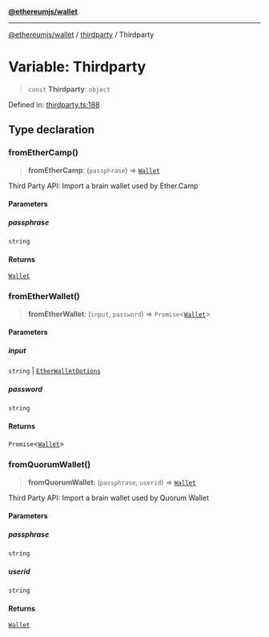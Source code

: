 [**@ethereumjs/wallet**](../../../README.md)

***

[@ethereumjs/wallet](../../../README.md) / [thirdparty](../README.md) / Thirdparty

# Variable: Thirdparty

> `const` **Thirdparty**: `object`

Defined in: [thirdparty.ts:188](https://github.com/Dargon789/ethereumjs-monorepo/blob/master/packages/wallet/src/thirdparty.ts#L188)

## Type declaration

### fromEtherCamp()

> **fromEtherCamp**: (`passphrase`) => [`Wallet`](../../../classes/Wallet.md)

Third Party API: Import a brain wallet used by Ether.Camp

#### Parameters

##### passphrase

`string`

#### Returns

[`Wallet`](../../../classes/Wallet.md)

### fromEtherWallet()

> **fromEtherWallet**: (`input`, `password`) => `Promise`\<[`Wallet`](../../../classes/Wallet.md)\>

#### Parameters

##### input

`string` | [`EtherWalletOptions`](../interfaces/EtherWalletOptions.md)

##### password

`string`

#### Returns

`Promise`\<[`Wallet`](../../../classes/Wallet.md)\>

### fromQuorumWallet()

> **fromQuorumWallet**: (`passphrase`, `userid`) => [`Wallet`](../../../classes/Wallet.md)

Third Party API: Import a brain wallet used by Quorum Wallet

#### Parameters

##### passphrase

`string`

##### userid

`string`

#### Returns

[`Wallet`](../../../classes/Wallet.md)
